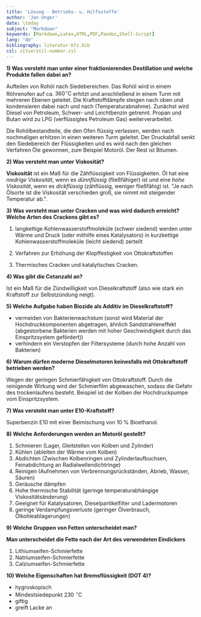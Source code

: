```yaml
---
title: 'Lösung - Betriebs- u. Hilfsstoffe'
author: 'Jan Unger'
date: \today
subject: "Markdown"
keywords: [Markdown,Latex,HTML,PDF,Pandoc,Shell-Script]
lang: "de"
bibliography: literatur-kfz.bib 
csl: zitierstil-number.csl
---
```

<!--------------------------------------------------+
Dozent: Marc Limburg
Thema:  Loesung -- Betriebs- und Hilfsstoffe
Fachbuch ([@brand:2020:fachkundeKfz] S. 243)
Fachbuch ([@respondeck:2019:servicetechniker] S. 142)
Tabellenbuch ([@bell:2021:tabellenbuchKfz] S. 281)
FS ([@bell:2020:formelsammlung] S. 32 - 37)
^\circ\text{C}
#
## 
ju 8-6-22
+----------------------------------------------------->

**1) Was versteht man unter einer fraktionierenden Destillation und welche Produkte fallen dabei an?**

Aufteilen von Rohöl nach Siedebereichen. Das Rohöl wird in einem Röhrenofen auf ca. $360^\circ\text{C}$ erhitzt und anschließend in einem Turm mit mehreren Ebenen geleitet. Die Kraftstoffdämpfe steigen nach oben und kondensieren dabei nach und nach (Temperaturabnahme). Zunächst wird Diesel von Petroleum, Schwer- und Leichtbenzin getrennt. Propan und Butan wird zu LPG (verflüssigtes Petroleum Gas) weiterverarbeitet. 

Die Rohölbestandteile, die den Ofen flüssig verlassen, werden nach nochmaligen erhitzen in einen weiteren Turm geleitet. Der Druckabfall senkt den Siedebereich der Flüssigkeiten und es wird nach den gleichen Verfahren Öle gewonnen, zum Beispiel Motoröl. Der Rest ist Bitumen. 

**2) Was versteht man unter Viskosität?**

**Viskosität** ist ein Maß für die Zähflüssigkeit von Flüssigkeiten. 
Öl hat eine *niedrige Viskosität*, wenn es *dünnflüssig* (fließfähiger) ist und eine *hohe Viskosität*, wenn es *dickflüssig* (zähflüssig, weniger fließfähig) ist. "Je nach Ölsorte ist die Viskosität verschieden groß, sie nimmt mit steigender Temperatur ab.".

**3) Was versteht man unter Cracken und was wird dadurch erreicht? Welche Arten des Crackens gibt es?**

1. langkettige Kohlenwasserstoffmoleküle (schwer siedend) werden unter Wärme und Druck (oder mithilfe eines Katalysators) in kurzkettige Kohlenwasserstoffmoleküle (leicht siedend) zerteilt

2. Verfahren zur Erhöhung der Klopffestigkeit von Ottokraftstoffen

3. Thermisches Cracken und katalytisches Cracken. 

**4) Was gibt die Cetanzahl an?**

Ist ein Maß für die Zündwilligkeit von Dieselkraftstoff (also wie stark ein Kraftstoff zur Selbstzündung neigt).

**5) Welche Aufgabe haben Biozide als Additiv im Dieselkraftstoff?**

- vermeiden von Bakterienwachstum (sonst wird Material der Hochdruckkomponenten abgetragen, ähnlich Sandstrahleneffekt (abgestorbene Bakterien werden mit hoher Geschwindigkeit durch das Einspritzsystem gefördert))
- verhindern ein Verstopfen der Filtersysteme (durch hohe Anzahl von Bakterien)

**6) Warum dürfen moderne Dieselmotoren keinesfalls mit Ottokraftstoff betrieben werden?**

Wegen der geringen Schmierfähigkeit von Ottokraftstoff. Durch die reinigende Wirkung wird der Schmierfilm abgewaschen, sodass die Gefahr des trockenlaufens besteht. Beispiel ist der Kolben der Hochdruckpumpe vom Einspritzsystem. 

**7) Was versteht man unter E10-Kraftstoff?**

Superbenzin E10 mit einer Beimischung von $10~\%$ Bioethanol.

**8) Welche Anforderungen werden an Motoröl gestellt?**

1. Schmieren (Lager, Gleitstellen von Kolben und Zylinder)
1. Kühlen (ableiten der Wärme vom Kolben)
1. Abdichten (Zwischen Kolbenringen und Zylinderlaufbuchsen, Feinabdichtung an Radialwellendichtringe)
1. Reinigen (Aufnehmen von Verbrennungsrückständen, Abrieb, Wasser, Säuren)
1. Geräusche dämpfen 
1. Hohe thermische Stabilität (geringe temperaturabhängige Viskositätsänderung)
1. Geeignet für Katalysatoren, Dieselpartikelfilter und Ladermotoren
1. geringe Verdampfungsverluste (geringer Ölverbrauch, Ölkohleablagerungen)

**9) Welche Gruppen von Fetten unterscheidet man?**

**Man unterscheidet die Fette nach der Art des verwendeten Eindickers**

1. Lithiumseifen-Schmierfette
1. Natriumseifen-Schmierfette
1. Calziumseifen-Schmierfette

**10) Welche Eigenschaften hat Bremsflüssigkeit (DOT 4)?**

- hygroskopisch
- Mindestsiedepunkt $230~^\circ\text{C}$
- giftig 
- greift Lacke an

